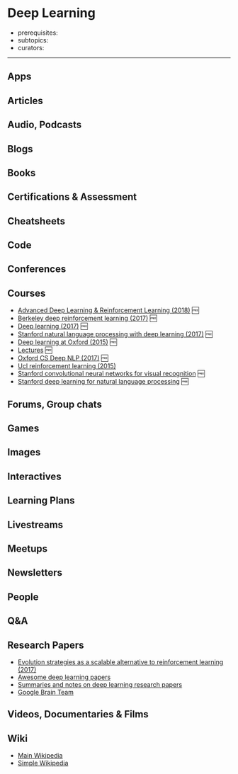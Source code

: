 # Deep Learning

- prerequisites:
- subtopics:
- curators:

------

## Apps

## Articles

## Audio, Podcasts

## Blogs

## Books

## Certifications & Assessment

## Cheatsheets

## Code

## Conferences

## Courses

- [Advanced Deep Learning & Reinforcement Learning (2018)](https://www.youtube.com/playlist?list=PLqYmG7hTraZDNJre23vqCGIVpfZ_K2RZs) 🆓
- [Berkeley deep reinforcement learning (2017)](http://rll.berkeley.edu/deeprlcourse/) 🆓
- [Deep learning (2017)](http://deeplearning.cs.cmu.edu/) 🆓
- [Stanford natural language processing with deep learning (2017)](https://www.youtube.com/watch?v=OQQ-W_63UgQ&list=PL3FW7Lu3i5Jsnh1rnUwq_TcylNr7EkRe6) 🆓
- [Deep learning at Oxford (2015)](https://www.youtube.com/playlist?list=PLE6Wd9FR--EfW8dtjAuPoTuPcqmOV53Fu) 🆓
- [Lectures](https://www.youtube.com/watch?v=2pWv7GOvuf0&feature=youtu.be&list=PL7-jPKtc4r78-wCZcQn5IqyuWhBZ8fOxT) 🆓
- [Oxford CS Deep NLP (2017)](https://github.com/oxford-cs-deepnlp-2017/lectures) 🆓
- [Ucl reinforcement learning (2015)](http://www0.cs.ucl.ac.uk/staff/d.silver/web/Teaching.html)
- [Stanford convolutional neural networks for visual recognition](http://cs231n.stanford.edu/syllabus.html) 🆓
- [Stanford deep learning for natural language processing](http://cs224d.stanford.edu/syllabus.html) 🆓

## Forums, Group chats

## Games

## Images

## Interactives

## Learning Plans

## Livestreams

## Meetups

## Newsletters

## People

## Q&A

## Research Papers

- [Evolution strategies as a scalable alternative to reinforcement learning (2017)](https://arxiv.org/abs/1703.03864)
- [Awesome deep learning papers](https://github.com/endymecy/awesome-deeplearning-resources#readme)
- [Summaries and notes on deep learning research papers](https://github.com/dennybritz/deeplearning-papernotes#readme)
- [Google Brain Team](https://research.google.com/teams/brain)

## Videos, Documentaries & Films

## Wiki
- [Main Wikipedia](https://en.wikipedia.org/wiki/Deep_learning)
- [Simple Wikipedia](https://simple.wikipedia.org/wiki/Deep_learning)
